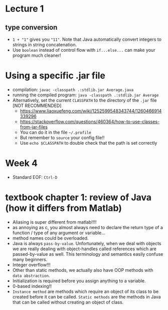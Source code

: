 # Lecture 1
## type conversion
- `1 + "1"` gives you `"11"`. Note that Java automatically convert integers to strings in string concatenation.
- Use `boolean` instead of control flow with `if...else...` can make your program much cleaner!

# Using a specific .jar file
- compilation: `javac -classpath .:stdlib.jar Average.java`
- running the compiled program: `java -classpath .:stdlib.jar Average`
- Alternatively, set the current `CLASSPATH` to the directory of the `.jar` file [NOT RECOMMENDED]
  - https://www.liaoxuefeng.com/wiki/1252599548343744/1260466914339296
  - https://stackoverflow.com/questions/460364/how-to-use-classes-from-jar-files
  - You can do it in the file `~/.profile`
  - But remember to `source` your config file!!
  - Use `echo $CLASSPATH` to double check that the path is set correctly

# Week 4
- Standard EOF: `Ctrl-D`

# textbook chapter 1: review of Java (how it differs from Matlab)
- Aliasing is super different from matlab!!!!
- as annoying as c, you almost always need to declare the return type of a function / type of any argument or variable…
- method names could be overloaded.
- Java is always `pass-by-value`. Unfortunately, when we deal with objects we are really dealing with object-handles called references which are passed-by-value as well. This terminology and semantics easily confuse many beginners.
- Integer overflow!!!
- Other than static methods, we actually also have OOP methods with `data abstraction`.
- Initialization is required before you assign anything to a variable.
- 0-based indexing!!
- `Instance method` are methods which require an object of its class to be created before it can be called. `Static methods` are the methods in Java that can be called without creating an object of class.
